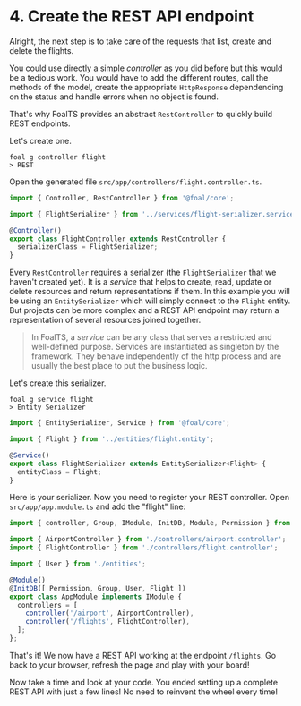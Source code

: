 # 4. Create the REST API endpoint

Alright, the next step is to take care of the requests that list, create and delete the flights.

You could use directly a simple *controller* as you did before but this would be a tedious work. You would have to add the different routes, call the methods of the model, create the appropriate `HttpResponse` dependending on the status and handle errors when no object is found.

That's why FoalTS provides an abstract `RestController` to quickly build REST endpoints.

Let's create one.

```shell
foal g controller flight
> REST
```

Open the generated file `src/app/controllers/flight.controller.ts`.

```typescript
import { Controller, RestController } from '@foal/core';

import { FlightSerializer } from '../services/flight-serializer.service';

@Controller()
export class FlightController extends RestController {
  serializerClass = FlightSerializer;
}
```

Every `RestController` requires a serializer (the `FlightSerializer` that we haven't created yet). It is a *service* that helps to create, read, update or delete resources and return representations if them. In this example you will be using an `EntitySerializer` which will simply connect to the `Flight` entity. But projects can be more complex and a REST API endpoint may return a representation of several resources joined together.

> In FoalTS, a *service* can be any class that serves a restricted and well-defined purpose. Services are instantiated as singleton by the framework. They behave independently of the http process and are usually the best place to put the business logic.

Let's create this serializer.

```shell
foal g service flight
> Entity Serializer
```

```typescript
import { EntitySerializer, Service } from '@foal/core';

import { Flight } from '../entities/flight.entity';

@Service()
export class FlightSerializer extends EntitySerializer<Flight> {
  entityClass = Flight;
}

```

Here is your serializer. Now you need to register your REST controller. Open `src/app/app.module.ts` and add the "flight" line:

```typescript
import { controller, Group, IModule, InitDB, Module, Permission } from '@foal/core';

import { AirportController } from './controllers/airport.controller';
import { FlightController } from './controllers/flight.controller';

import { User } from './entities';

@Module()
@InitDB([ Permission, Group, User, Flight ])
export class AppModule implements IModule {
  controllers = [
    controller('/airport', AirportController),
    controller('/flights', FlightController),
  ];
};

```

That's it! We now have a REST API working at the endpoint `/flights`. Go back to your browser, refresh the page and play with your board!

Now take a time and look at your code. You ended setting up a complete REST API with just a few lines! No need to reinvent the wheel every time!